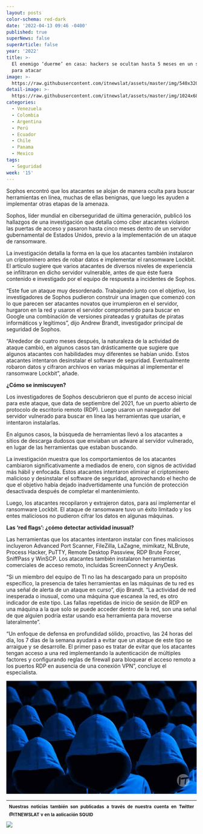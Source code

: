 ```yaml
---
layout: posts
color-schema: red-dark
date: '2022-04-13 09:46 -0400'
published: true
superNews: false
superArticle: false
year: '2022'
title: >-
  El enemigo ‘duerme’ en casa: hackers se ocultan hasta 5 meses en un servidor
  para atacar
image: >-
  https://raw.githubusercontent.com/itnewslat/assets/master/img/540x320/Grupo-Hackers-p.jpg
detail-image: >-
  https://raw.githubusercontent.com/itnewslat/assets/master/img/1024x680/Grupo-Hackers-g.jpg
categories:
  - Venezuela
  - Colombia
  - Argentina
  - Perú
  - Ecuador
  - Chile
  - Panama
  - Mexico
tags:
  - Seguridad
week: '15'
---
```

Sophos encontró que los atacantes se alojan de manera oculta para buscar herramientas en línea, muchas de ellas benignas, que luego les ayuden a implementar otras etapas de la amenaza.

Sophos, líder mundial en ciberseguridad de última generación, publicó los hallazgos de una investigación que detalla cómo ciber atacantes violaron las puertas de acceso y pasaron hasta cinco meses dentro de un servidor gubernamental de Estados Unidos, previo a la implementación de un ataque de ransomware. 

La investigación detalla la forma en la que los atacantes también instalaron un criptominero antes de robar datos e implementar el ransomware Lockbit. El artículo sugiere que varios atacantes de diversos niveles de experiencia se infiltraron en dicho servidor vulnerable, antes de que éste fuera contenido e investigado por el equipo de respuesta a incidentes de Sophos.
 
“Este fue un ataque muy desordenado. Trabajando junto con el objetivo, los investigadores de Sophos pudieron construir una imagen que comenzó con lo que parecen ser atacantes novatos que irrumpieron en el servidor, hurgaron en la red y usaron el servidor comprometido para buscar en Google una combinación de versiones pirateadas y gratuitas de piratas informáticos y legítimos”, dijo Andrew Brandt, investigador principal de seguridad de Sophos. 

“Alrededor de cuatro meses después, la naturaleza de la actividad de ataque cambió, en algunos casos tan drásticamente que sugiere que algunos atacantes con habilidades muy diferentes se habían unido. Estos atacantes intentaron desinstalar el software de seguridad. Eventualmente robaron datos y cifraron archivos en varias máquinas al implementar el ransomware Lockbit”, añade.

**¿Cómo se inmiscuyen?**

Los investigadores de Sophos descubrieron que el punto de acceso inicial para este ataque, que data de septiembre del 2021, fue un puerto abierto de protocolo de escritorio remoto (RDP). Luego usaron un navegador del servidor vulnerado para buscar en línea las herramientas que usarían, e intentaron instalarlas.

En algunos casos, la búsqueda de herramientas llevó a los atacantes a sitios de descarga dudosos que enviaban un adware al servidor vulnerado, en lugar de las herramientas que estaban buscando.

La investigación muestra que los comportamientos de los atacantes cambiaron significativamente a mediados de enero, con signos de actividad más hábil y enfocada. Estos atacantes intentaron eliminar el criptominero malicioso y desinstalar el software de seguridad, aprovechando el hecho de que el objetivo había dejado inadvertidamente una función de protección desactivada después de completar el mantenimiento.

Luego, los atacantes recopilaron y extrajeron datos, para así implementar el ransomware Lockbit. El ataque de ransomware tuvo un éxito limitado y los entes maliciosos no pudieron cifrar los datos en algunas máquinas.

**Las ‘red flags’: ¿cómo detectar actividad inusual?**
 
Las herramientas que los atacantes intentaron instalar con fines maliciosos incluyeron Advanced Port Scanner, FileZilla, LaZagne, mimikatz, NLBrute, Process Hacker, PuTTY, Remote Desktop Passview, RDP Brute Forcer, SniffPass y WinSCP. Los atacantes también instalaron herramientas comerciales de acceso remoto, incluidas ScreenConnect y AnyDesk.

“Si un miembro del equipo de TI no las ha descargado para un propósito específico, la presencia de tales herramientas en las máquinas de tu red es una señal de alerta de un ataque en curso”, dijo Brandt. “La actividad de red inesperada o inusual, como una máquina que escanea la red, es otro indicador de este tipo. Las fallas repetidas de inicio de sesión de RDP en una máquina a la que solo se puede acceder dentro de la red, son una señal de que alguien podría estar usando esa herramienta para moverse lateralmente”.

“Un enfoque de defensa en profundidad sólido, proactivo, las 24 horas del día, los 7 días de la semana ayudará a evitar que un ataque de este tipo se arraigue y se desarrolle. El primer paso es tratar de evitar que los atacantes tengan acceso a una red implementando la autenticación de múltiples factores y configurando reglas de firewall para bloquear el acceso remoto a los puertos RDP en ausencia de una conexión VPN”, concluye el especialista.

![](https://raw.githubusercontent.com/itnewslat/assets/master/img/540x320/Grupo-Hackers-p.jpg) 

<table style="height: 42px;" width="569">
<tbody>
<tr>
<td style="text-align: justify;"><sub><strong>Nuestras noticias también son publicadas a través de nuestra cuenta en Twitter <a href="https://twitter.com/itnewslat?lang=es">@ITNEWSLAT</a> y en la aplicación <a href="https://squidapp.co/en/">SQUID</a></strong></sub></td>
</tr>
</tbody>
</table>

<img src="https://tracker.metricool.com/c3po.jpg?hash=56f88a41e39ab42c063cc51676587a04"/>
